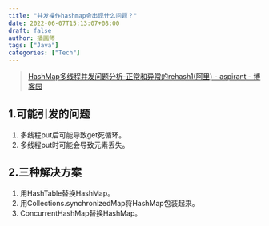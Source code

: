 ```yaml
---
title: "并发操作hashmap会出现什么问题？"
date: 2022-06-07T15:13:07+08:00
draft: false
author: 插画师
tags: ["Java"]
categories: ["Tech"]
---
```


> [HashMap多线程并发问题分析-正常和异常的rehash1(阿里) - aspirant - 博客园](https://www.cnblogs.com/aspirant/p/11504389.html)

## 1.可能引发的问题
1. 多线程put后可能导致get死循环。
2. 多线程put时可能会导致元素丢失。

## 2.三种解决方案
1. 用HashTable替换HashMap。
2. 用Collections.synchronizedMap将HashMap包装起来。
3. ConcurrentHashMap替换HashMap。
